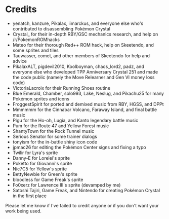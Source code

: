 # Credits

* yenatch, kanzure, Pikalax, iimarckus, and everyone else who's contributed to disassembling Pokémon Crystal
* Crystal_ for their in-depth RBY/GSC mechanics research, and help on /r/PokemonROMhacks
* Mateo for their thorough Red++ ROM hack, help on Skeetendo, and some sprites and tiles
* Tauwasser, comet, and other members of Skeetendo for help and advice
* PikalaxALT, pigdevil2010, Koolboyman, chaos_lord2, padz, and everyone else who developed TPP Anniversary Crystal 251 and made the code public (namely the Move Relearner and Gen VI money loss code)
* VictoriaLacroix for their Running Shoes routine
* Blue Emerald, Chamber, solo993, Lake, Neslug, and Pikachu25 for many Pokémon sprites and icons
* FroggestSpirit for ported and demixed music from RBY, HGSS, and DPPt
* Mmmmmm for the Cinnabar Volcano, Faraway Island, and final battle music
* Pigu for the Ho-oh, Lugia, and Kanto legendary battle music
* Pum for the Route 47 and Yellow Forest music
* ShantyTown for the Rock Tunnel music
* Serious Senator for some trainer dialogs
* tonyism for the in-battle shiny icon code
* jpmac26 for editing the Pokémon Center signs and fixing a typo
* Twilir for Lyra's sprite
* Danny-E for Lorelei's sprite
* Poketto for Giovanni's sprite
* Nic7C5 for Yellow's sprite
* BettyNewbie for Green's sprite
* bloodless for Game Freak's sprite
* Fo0xerz for Lawrence III's sprite (devamped by me)
* Satoshi Tajiri, Game Freak, and Nintendo for creating Pokémon Crystal in the first place

Please let me know if I've failed to credit anyone or if you don't want your work being used.

